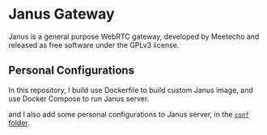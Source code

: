 # Janus Gateway

Janus is a general purpose WebRTC gateway, developed by Meetecho and released as free software under the GPLv3 license.

## Personal Configurations

In this repository, I build use Dockerfile to build custom Janus image, and use Docker Compose to run Janus server.

and I also add some personal configurations to Janus server, in the [`conf` folder](./conf).
